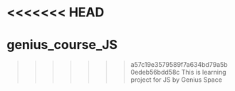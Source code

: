 <<<<<<< HEAD
=======
# genius_course_JS
>>>>>>> a57c19e3579589f7a634bd79a5b0edeb56bdd58c
This is learning project for JS by Genius Space
